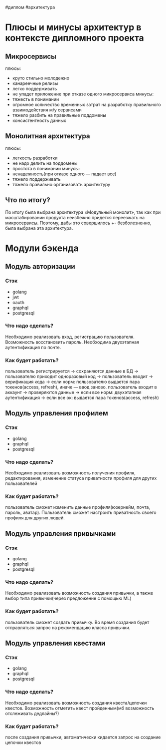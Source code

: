 #диплом #архитектура

# Плюсы и минусы архитектур в контексте дипломного проекта

## Микросервисы

плюсы:
- круто стильно молодежно
- канареечные релизы
- легко поддерживать
- не упадет приложение при отказе одного микросервиса
минусы:
- тяжесть в понимании
- огромное количество временных затрат на разработку правильного взаимодействия м/у сервисами
- тяжело разбить на правильные поддомены
- консистентность данных

## Монолитная архитектура

плюсы:
- легкость разработки
- не надо делить на поддомены
- простота в понимании 
минусы:
- ненадежность(при отказе одного — падает все)
- тяжело поддерживать
- тяжело правильно организовать архитектуру


## Что по итогу?

По итогу была выбрана архитектура «Модульный монолит», так как при масштабировании продукта неизбежно придется переезжать на микросервисы.
Поэтому, дабы это совершилось +- безболезненно, была выбрана эта архитектура.

# Модули бэкенда
## Модуль авторизации

### Стэк
- golang
- jwt
- oauth
- graphql
- postgresql
### Что надо сделать?
Необходимо реализовать вход, регистрацию пользователя. Возможность восстановить пароль.
Необходима двухэтапная аутентификация по почте.
### Как будет работать?

пользователь регистрируется → сохраняются данные в БД → пользователю приходит одноразовый код → пользователь вводит → верификация кода → если норм: пользователю выдается пара токенов(access, refresh), иначе — ввод заново.
пользователь входит в аккаунт → проверяются данные → если все норм: двухэтапная аутентификация → если все ок: выдается пара токенов(access, refresh)

## Модуль управления профилем

### Стэк
- golang
- graphql
- postgresql
### Что надо сделать?
Необходимо реализовать возможность получения профиля, редактирования, изменение статуса приватности профиля для других пользователей
### Как будет работать?

пользователь сможет изменить данные профиля(юзернейм, почта, пароль, аватар).
Пользователь сможет настроить приватность своего профиля для других людей.

## Модуль управления привычками

### Стэк
- golang
- graphql
- postgresql
### Что надо сделать?
Необходимо реализовать возможность создания привычки, а также выбор типа привычки(через предложение с помощью ML)
### Как будет работать?

пользователь сможет создать привычку.
Во время создания будет отправляться запрос на рекомендацию класса привычки.
## Модуль управления квестами

### Стэк
- golang
- graphql
- postgresql
### Что надо сделать?
Необходимо реализовать возможность создания квеста/цепочки квестов.
Возможность отметить квест пройденным(мб возможность отслеживать дедлайны?)
### Как будет работать?

после создания привычки, автоматически кидается запрос на создание цепочки квестов

